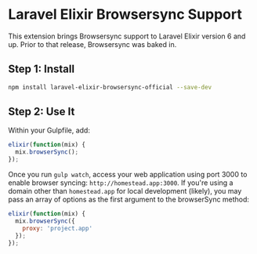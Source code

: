 # Laravel Elixir Browsersync Support

This extension brings Browsersync support to Laravel Elixir version 6 and up. Prior to that release, Browsersync was baked in.

## Step 1: Install

```bash
npm install laravel-elixir-browsersync-official --save-dev
```

## Step 2: Use It

Within your Gulpfile, add:

```js
elixir(function(mix) {
  mix.browserSync();
});
```

Once you run `gulp watch`, access your web application using port 3000 to enable browser syncing: `http://homestead.app:3000`. 
If you're using a domain other than `homestead.app` for local development (likely), you may pass an array of options as the first argument to the browserSync method:

```js
elixir(function(mix) {
  mix.browserSync({
    proxy: 'project.app'
  });
});
```
